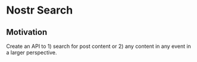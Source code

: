 # Nostr Search

## Motivation

Create an API to 1) search for post content or 2) any content in any event in a larger perspective.

